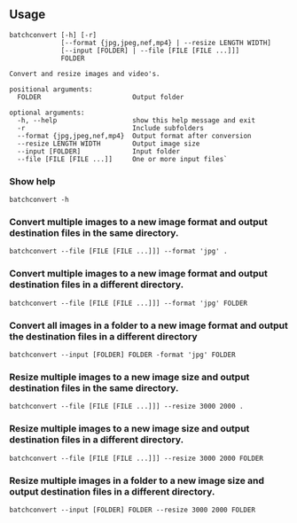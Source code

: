 ## Usage

```
batchconvert [-h] [-r]
             [--format {jpg,jpeg,nef,mp4} | --resize LENGTH WIDTH]
             [--input [FOLDER] | --file [FILE [FILE ...]]]
             FOLDER

Convert and resize images and video's.

positional arguments:
  FOLDER                       Output folder

optional arguments:
  -h, --help                   show this help message and exit
  -r                           Include subfolders
  --format {jpg,jpeg,nef,mp4}  Output format after conversion
  --resize LENGTH WIDTH        Output image size
  --input [FOLDER]             Input folder
  --file [FILE [FILE ...]]     One or more input files`
```

### Show help
`batchconvert -h`

### Convert multiple images to a new image format and output destination files in the same directory.
`batchconvert --file [FILE [FILE ...]]] --format 'jpg' .`

### Convert multiple images to a new image format and output destination files in a different directory.
`batchconvert --file [FILE [FILE ...]]] --format 'jpg' FOLDER`

### Convert all images in a folder to a new image format and output the destination files in a different directory
`batchconvert --input [FOLDER] FOLDER -format 'jpg' FOLDER`

### Resize multiple images to a new image size and output destination files in the same directory.
`batchconvert --file [FILE [FILE ...]]] --resize 3000 2000 .`

### Resize multiple images to a new image size and output destination files in a different directory.
`batchconvert --file [FILE [FILE ...]]] --resize 3000 2000 FOLDER`

### Resize multiple images in a folder to a new image size and output destination files in a different directory.
`batchconvert --input [FOLDER] FOLDER --resize 3000 2000 FOLDER`
